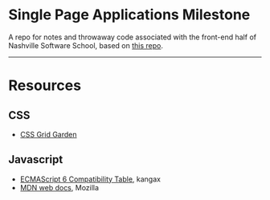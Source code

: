# Single Page Applications Milestone

A repo for notes and throwaway code associated with the front-end half of Nashville Software School, based on [this repo](https://github.com/nashville-software-school/front-end-milestones/tree/master/2-single-page-applications).

---

# Resources

## CSS
- [CSS Grid Garden](http://cssgridgarden.com/)

## Javascript
- [ECMAScript 6 Compatibility Table](https://kangax.github.io/compat-table/es6/), kangax
- [MDN web docs](https://developer.mozilla.org/en-US/), Mozilla